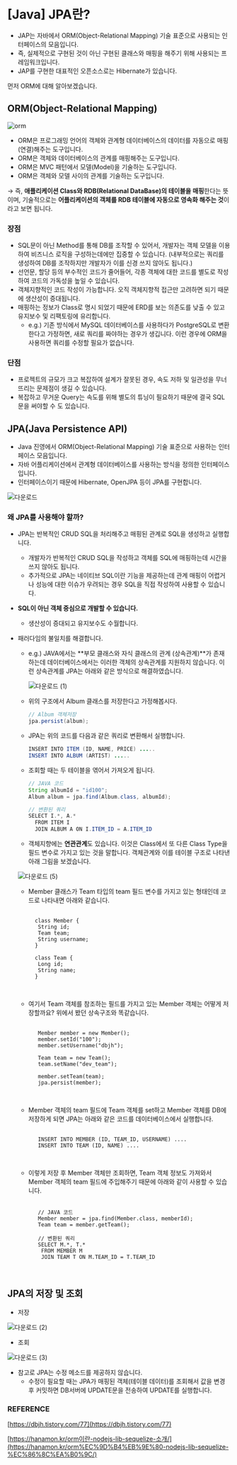 # [Java] JPA란?

- JAP는 자바에서 ORM(Object-Relational Mapping) 기술 표준으로 사용되는 인터페이스의 모음입니다.
- 즉, 실제적으로 구현된 것이 아닌 구현된 클래스와 매핑을 해주기 위해 사용되는 프레임워크입니다.
- JAP를 구현한 대표적인 오픈소스로는 Hibernate가 있습니다.

먼저 ORM에 대해 알아보겠습니다.

## ORM(Object-Relational Mapping)
![orm](https://user-images.githubusercontent.com/48662662/184476116-8807a775-0196-4114-9442-f1b8b8e243b9.PNG)



- ORM은 프로그래밍 언어의 객체와 관계형 데이터베이스의 데이터를 자동으로 매핑(연결)해주는 도구입니다.
- ORM은 객체와 데이터베이스의 관계를 매핑해주는 도구입니다.
- ORM은 MVC 패턴에서 모델(Model)을 기술하는 도구입니다.
- ORM은 객체와 모델 사이의 관계를 기술하는 도구입니다.

→ 즉, **애플리케이션 Class와 RDB(Relational DataBase)의 테이블을 매핑**한다는 뜻이며, 기술적으로는 **어플리케이션의 객체를 RDB 테이블에 자동으로 영속화 해주는 것**이라고 보면 됩니다.

### 장점

- SQL문이 아닌 Method를 통해 DB를 조작할 수 있어서, 개발자는 객체 모델을 이용하여 비즈니스 로직을 구성하는데에만 집중할 수 있습니다. (내부적으로는 쿼리를 생성하여 DB를 조작하지만 개발자가 이를 신경 쓰지 않아도 됩니다.)
- 선언문, 할당 등의 부수적인 코드가 줄어들어, 각종 객체에 대한 코드를 별도로 작성하여 코드의 가독성을 높일 수 있습니다.
- 객체지향적인 코드 작성이 가능합니다. 오직 객체지향적 접근만 고려하면 되기 때문에 생산성이 증대됩니다.
- 매핑하는 정보가 Class로 명시 되었기 때문에 ERD를 보는 의존도를 낮출 수 있고 유지보수 및 리팩토링에 유리합니다.
    - e.g.) 기존 방식에서 MySQL 데이터베이스를 사용하다가 PostgreSQL로 변환한다고 가정하면, 새로 쿼리를 짜야하는 경우가 생깁니다. 이런 경우에 ORM을 사용하면 쿼리를 수정할 필요가 없습니다.

### 단점

- 프로젝트의 규모가 크고 복잡하여 설계가 잘못된 경우, 속도 저하 및 일관성을 무너뜨리는 문제점이 생길 수 있습니다.
- 복잡하고 무거운 Query는 속도를 위해 별도의 튜닝이 필요하기 때문에 결국 SQL문을 써야할 수 도 있습니다.

## JPA(Java Persistence API)

- Java 진영에서 ORM(Object-Relational Mapping) 기술 표준으로 사용하는 인터페이스 모음입니다.
- 자바 어플리케이션에서 관계형 데이터베이스를 사용하는 방식을 정의한 인터페이스입니다.
- 인터페이스이기 때문에 Hibernate, OpenJPA 등이 JPA를 구현합니다.

![다운로드](https://user-images.githubusercontent.com/48662662/184476131-e74b01a4-203e-4009-af15-0ad5a224909e.png)


### 왜 JPA를 사용해야 할까?

- JPA는 반복적인 CRUD SQL을 처리해주고 매핑된 관계로 SQL을 생성하고 실행합니다.
    - 개발자가 반복적인 CRUD SQL을 작성하고 객체를 SQL에 매핑하는데 시간을 쓰지 않아도 됩니다.
    - 추가적으로 JPA는 네이티브 SQL이란 기능을 제공하는데 관계 매핑이 어렵거나 성능에 대한 이슈가 우려되는 경우 SQL을 직접 작성하여 사용할 수 있습니다.
    
- **SQL이 아닌 객체 중심으로 개발할 수 있습니다.**
    - 생산성이 증대되고 유지보수도 수월합니다.
    
- 패러다임의  불일치를 해결합니다.
    - e.g.) JAVA에서는 **부모 클래스와 자식 클래스의 관계 (상속관계)**가 존재하는데 데이터베이스에서는 이러한 객체의 상속관계를 지원하지 않습니다. 이런 상속관계를 JPA는 아래와 같은 방식으로 해결하였습니다.
    
        ![다운로드 (1)](https://user-images.githubusercontent.com/48662662/184476137-2c2cf6e7-d4f0-452f-aa03-bacf33b62a2c.png)

       
        
     - 위의 구조에서 Album 클래스를 저장한다고 가정해봅시다.
        
        ```java
        // Album 객체저장
        jpa.persist(album);
        ```
        
     - JPA는 위의 코드를 다음과 같은 쿼리로 변환해서 실행합니다.
        
        ```java
        INSERT INTO ITEM (ID, NAME, PRICE) .....
        INSERT INTO ALBUM (ARTIST) .....
        ```
        
     - 조회할 때는 두 테이블을 엮어서 가져오게 됩니다.
        
        ```java
        // JAVA 코드
        String albumId = "id100";
        Album album = jpa.find(Album.class, albumId);
        
        // 변환된 쿼리
        SELECT I.*, A.*
          FROM ITEM I
          JOIN ALBUM A ON I.ITEM_ID = A.ITEM_ID
        ```
        
    
    - 객체지향에는 **연관관계**도 있습니다. 이것은 Class에서 또 다른 Class Type을 필드 변수로 가지고 있는 것을 말합니다. 객체관계와 이를 테이블 구조로 나타낸 아래 그림을 보겠습니다.
        
    ![다운로드 (5)](https://user-images.githubusercontent.com/48662662/184476160-544ac036-c31b-4911-967f-0145757ce794.png)

    - Member 클래스가 Team 타입의 team 필드 변수를 가지고 있는 형태인데 코드로 나타내면 아래와 같습니다.
        
        <pre>
        <code>
        class Member {
         String id;
         Team team;
         String username;
        }

        class Team {
         Long id;
         String name;
        }
        </code>
        </pre>
       
       
   - 여기서  Team 객체를 참조하는 필드를 가지고 있는 Member 객체는 어떻게 저장할까요? 위에서 봤던 상속구조와 똑같습니다.
        
        
        <pre>
        <code>
        Member member = new Member();
        member.setId("100");
        member.setUsername("dbjh");
        
        Team team = new Team();
        team.setName("dev_team");
        
        member.setTeam(team);
        jpa.persist(member);
        </code>
        </pre>
       
       
   - Member 객체의 team 필드에 Team 객체를 set하고 Member 객체를 DB에 저장하게 되면 JPA는 아래와 같은 코드를 데이터베이스에서 실행합니다.
       
       
        <pre>
        <code>
        INSERT INTO MEMBER (ID, TEAM_ID, USERNAME) ....
        INSERT INTO TEAM (ID, NAME) ....
        </code>
        </pre>
        
       
   - 이렇게 저장 후 Member 객체만 조회하면, Team 객체 정보도 가져와서 Member 객체의 team 필드에 주입해주기 때문에 아래와 같이 사용할 수 있습니다.
        
        
        <pre>
        <code>
        // JAVA 코드
        Member member = jpa.find(Member.class, memberId);
        Team team = member.getTeam();
        
        // 변환된 쿼리
        SELECT M.*, T.*
         FROM MEMBER M
         JOIN TEAM T ON M.TEAM_ID = T.TEAM_ID
        </code>
        </pre>
        
    

## JPA의 저장 및 조회

- 저장

![다운로드 (2)](https://user-images.githubusercontent.com/48662662/184476067-49b36737-c100-4abb-b8cb-e026dad5b00d.png)

- 조회

![다운로드 (3)](https://user-images.githubusercontent.com/48662662/184476081-1b54e709-7ddd-4d5f-a50a-f70af1621960.png)



- 참고로 JPA는 수정 메소드를 제공하지 않습니다.
    - 수정이 필요할 때는 JPA가 매핑된 객체(테이블 데이터)를 조회해서 값을 변경 후 커밋하면 DB서버에 UPDATE문을 전송하여 UPDATE를 실행합니다.

### REFERENCE

[https://dbjh.tistory.com/77](https://dbjh.tistory.com/77)

[https://hanamon.kr/orm이란-nodejs-lib-sequelize-소개/](https://hanamon.kr/orm%EC%9D%B4%EB%9E%80-nodejs-lib-sequelize-%EC%86%8C%EA%B0%9C/)
